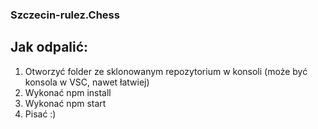 ### Szczecin-rulez.Chess ###

## Jak odpalić:

1. Otworzyć folder ze sklonowanym repozytorium w konsoli (może być konsola w VSC, nawet łatwiej)
2. Wykonać npm install
3. Wykonać npm start
4. Pisać :)
